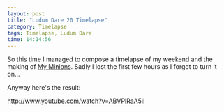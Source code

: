 ```yaml
---
layout: post
title: "Ludum Dare 20 Timelapse"
category: Timelapse
tags: Timelapse, Ludum Dare
time: 14:14:56
---
```

So this time I managed to compose a timelapse of my weekend and the making of [My Minions](/blog/2011/05/02/my_minions/). Sadly I lost the first few hours as I forgot to turn it on...

Anyway here's the result:  

http://www.youtube.com/watch?v=ABVPlRaA5iI

